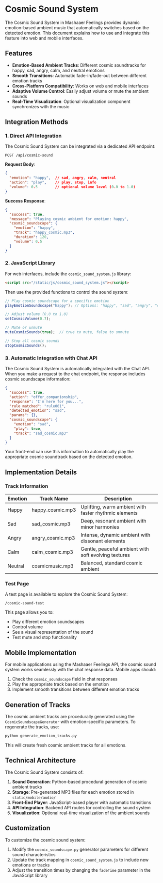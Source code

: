 # Cosmic Sound System

The Cosmic Sound System in Mashaaer Feelings provides dynamic emotion-based ambient music that automatically switches based on the detected emotion. This document explains how to use and integrate this feature into web and mobile interfaces.

## Features

- **Emotion-Based Ambient Tracks**: Different cosmic soundtracks for happy, sad, angry, calm, and neutral emotions
- **Smooth Transitions**: Automatic fade-in/fade-out between different emotion tracks
- **Cross-Platform Compatibility**: Works on web and mobile interfaces
- **Adaptive Volume Control**: Easily adjust volume or mute the ambient sounds
- **Real-Time Visualization**: Optional visualization component synchronizes with the music

## Integration Methods

### 1. Direct API Integration

The Cosmic Sound System can be integrated via a dedicated API endpoint:

```
POST /api/cosmic-sound
```

**Request Body**:
```json
{
  "emotion": "happy",  // sad, angry, calm, neutral
  "action": "play",    // play, stop, info
  "volume": 0.5        // optional volume level (0.0 to 1.0)
}
```

**Success Response**:
```json
{
  "success": true,
  "message": "Playing cosmic ambient for emotion: happy",
  "cosmic_soundscape": {
    "emotion": "happy",
    "track": "happy_cosmic.mp3",
    "duration": 120,
    "volume": 0.5
  }
}
```

### 2. JavaScript Library

For web interfaces, include the `cosmic_sound_system.js` library:

```html
<script src="/static/js/cosmic_sound_system.js"></script>
```

Then use the provided functions to control the sound system:

```javascript
// Play cosmic soundscape for a specific emotion
playEmotionSoundscape("happy"); // Options: "happy", "sad", "angry", "calm", "neutral"

// Adjust volume (0.0 to 1.0)
setCosmicVolume(0.7);

// Mute or unmute
muteCosmicSounds(true);  // true to mute, false to unmute

// Stop all cosmic sounds
stopCosmicSounds();
```

### 3. Automatic Integration with Chat API

The Cosmic Sound System is automatically integrated with the Chat API. When you make a request to the chat endpoint, the response includes cosmic soundscape information:

```json
{
  "success": true,
  "action": "offer_companionship",
  "response": "I'm here for you...",
  "rule_matched": "rule001",
  "detected_emotion": "sad",
  "params": {},
  "cosmic_soundscape": {
    "emotion": "sad",
    "play": true,
    "track": "sad_cosmic.mp3"
  }
}
```

Your front-end can use this information to automatically play the appropriate cosmic soundtrack based on the detected emotion.

## Implementation Details

### Track Information

| Emotion | Track Name | Description |
|---------|------------|-------------|
| Happy | happy_cosmic.mp3 | Uplifting, warm ambient with faster rhythmic elements |
| Sad | sad_cosmic.mp3 | Deep, resonant ambient with minor harmonies |
| Angry | angry_cosmic.mp3 | Intense, dynamic ambient with dissonant elements |
| Calm | calm_cosmic.mp3 | Gentle, peaceful ambient with soft evolving textures |
| Neutral | cosmicmusic.mp3 | Balanced, standard cosmic ambient |

### Test Page

A test page is available to explore the Cosmic Sound System:

```
/cosmic-sound-test
```

This page allows you to:
- Play different emotion soundscapes
- Control volume
- See a visual representation of the sound
- Test mute and stop functionality

## Mobile Implementation

For mobile applications using the Mashaaer Feelings API, the cosmic sound system works seamlessly with the chat response data. Mobile apps should:

1. Check the `cosmic_soundscape` field in chat responses
2. Play the appropriate track based on the emotion
3. Implement smooth transitions between different emotion tracks

## Generation of Tracks

The cosmic ambient tracks are procedurally generated using the `CosmicSoundscapeGenerator` with emotion-specific parameters. To regenerate the tracks, use:

```python
python generate_emotion_tracks.py
```

This will create fresh cosmic ambient tracks for all emotions.

## Technical Architecture

The Cosmic Sound System consists of:

1. **Sound Generation**: Python-based procedural generation of cosmic ambient tracks
2. **Storage**: Pre-generated MP3 files for each emotion stored in `static/mobile/audio/`
3. **Front-End Player**: JavaScript-based player with automatic transitions
4. **API Integration**: Backend API routes for controlling the sound system
5. **Visualization**: Optional real-time visualization of the ambient sounds

## Customization

To customize the cosmic sound system:

1. Modify the `cosmic_soundscape.py` generator parameters for different sound characteristics
2. Update the track mapping in `cosmic_sound_system.js` to include new emotions or tracks
3. Adjust the transition times by changing the `fadeTime` parameter in the JavaScript library
